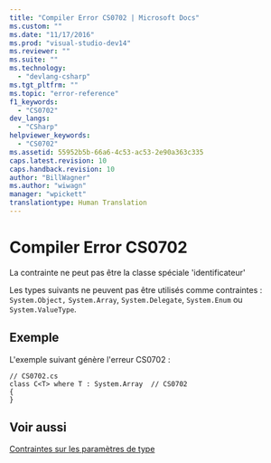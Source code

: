 ```yaml
---
title: "Compiler Error CS0702 | Microsoft Docs"
ms.custom: ""
ms.date: "11/17/2016"
ms.prod: "visual-studio-dev14"
ms.reviewer: ""
ms.suite: ""
ms.technology: 
  - "devlang-csharp"
ms.tgt_pltfrm: ""
ms.topic: "error-reference"
f1_keywords: 
  - "CS0702"
dev_langs: 
  - "CSharp"
helpviewer_keywords: 
  - "CS0702"
ms.assetid: 55952b5b-66a6-4c53-ac53-2e90a363c335
caps.latest.revision: 10
caps.handback.revision: 10
author: "BillWagner"
ms.author: "wiwagn"
manager: "wpickett"
translationtype: Human Translation
---
```

# Compiler Error CS0702
La contrainte ne peut pas être la classe spéciale 'identificateur'  
  
 Les types suivants ne peuvent pas être utilisés comme contraintes :  `System.Object,` `System.Array`, `System.Delegate`, `System.Enum` ou  `System.ValueType`.  
  
## Exemple  
 L'exemple suivant génère l'erreur CS0702 :  
  
```  
// CS0702.cs  
class C<T> where T : System.Array  // CS0702  
{  
}  
```  
  
## Voir aussi  
 [Contraintes sur les paramètres de type](../../../csharp/programming-guide/generics/constraints-on-type-parameters.md)
